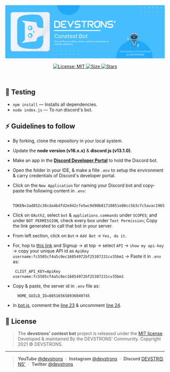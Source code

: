 <img src="./Banner.png.png" />
<p align="center">
  <p align="center">
    <a href="https://github.com/devstrons/contest-bot/blob/master/LICENSE" target="_blank">
      <img alt="License: MIT" src="https://img.shields.io/github/license/devstrons/contest-bot?style=for-the-badge&logo=github?label=healthinesses" />
         <a href="https://discord.gg/hC4aEgXmuf">
      <img alt="Size" src="https://img.shields.io/badge/Discord-7289DA?style=for-the-badge&logo=discord&logoColor=white" />
    </a>
    <a href="https://github.com/devstrons/contest-bot/stargazers">
      <img alt="Stars" src="https://img.shields.io/github/stars/devstrons/contest-bot?style=for-the-badge&logo=github?label=healthinesses" />
    </a>
  </p>
</p>
<br>

## 🧰 Testing

- `npm install` — Installs all dependencies.
- `node index.js` — To run discord's bot.

## ⚡ Guidelines to follow

- By forking, clone the repository in your local system.
- Update the **node version (v16.x.x)** & **discord js (v13.1.0)**.
- Make an app in the [**Discord Developer Portal**](https://discord.com/developers/applications) to hold the Discord bot.
- Open the folder in your IDE, & make a fille `.env` to setup the environment & carry credentials of Discord's developer portal.
- Click on the `New Application` for naming your Discord bot and copy-paste the following content in `.env`:

  ```
    TOKEN=3ad852c30cda4bdfd2e942cfe5wc9d90b81710851e80cc5b3cfc5avac1965d1f
  ```

- Click on `OAuth2`, select `bot` & `appliations.commands` under `SCOPES`; and under `BOT PERMISSION`, check every box under `Text Permission`; Copy the link generated to call that bot in your server.
- From left section, click on `Bot`-> `Add Bot` -> `Yes, do it`.
- For,  hop to [this link](https://clist.by/) and Signup -> <your-username> at top -> select `API` -> `show my api-key` -> copy your unique API id as `ApiKey username:fc5505cf4a5c0ec16854972bf25387231cv35bm1` -> Paste it in `.env` as:

  ```
   CLIST_API_KEY=ApiKey username:fc5505cf4a5c0ec16854972bf25387231cv35bm1
  ```

- Copy & paste, the server id in `.env` file as:

  ```
    HOME_GUILD_ID=885165658936049745
  ```

- In [bot.js](https://github.com/devstrons/contest-bot/blob/main/bot.js), comment the [line 23](https://github.com/devstrons/contest-bot/blob/main/bot.js#L23) & uncomment [line 24](https://github.com/devstrons/contest-bot/blob/main/bot.js#L24). 

## 📰 License

> The **devstrons' contest bot** project is released under the [MIT license](https://github.com/devstrons/contest-bot/blob/main/LICENSE.md). <br> Developed &amp; maintained By the DEVSTRONS' Community. Copyright 2021 © DEVSTRONS.
<hr>

> **YouTube** <a href="https://www.youtube.com/channel/UCG7JT7yqut81fqFsVBX6oMg" target="_blank" rel="noopener">@devstrons</a> &nbsp;&middot;&nbsp;
> **Instagram** <a href="https://www.instagram.com/devstrons" target="_blank" rel="noopener">@devstrons</a> &nbsp;&middot;&nbsp;
> **Discord** <a href="https://discord.com/invite/MVujzTBqed" target="_blank" rel="noopener">DEVSTR😊NS'</a> &nbsp;&middot;&nbsp;
> **Twitter** <a href="https://twitter.com/devstrons" target="_blank" rel="noopener">@devstrons</a>
